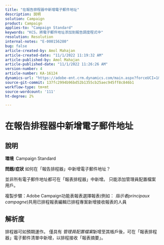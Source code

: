 ```yaml
---
title: "在報告排程器中新增電子郵件地址"
description: 說明
solution: Campaign
product: Campaign
applies-to: "Campaign Standard"
keywords: "KCS，將電子郵件地址添加到報告調度程式中"
resolution: Resolution
internal-notes: "E-000156280"
bug: false
article-created-by: Amol Mahajan
article-created-date: "11/1/2022 11:19:32 AM"
article-published-by: Amol Mahajan
article-published-date: "11/1/2022 11:26:26 AM"
version-number: 4
article-number: KA-16124
dynamics-url: "https://adobe-ent.crm.dynamics.com/main.aspx?forceUCI=1&pagetype=entityrecord&etn=knowledgearticle&id=3863ba0a-d759-ed11-9561-6045bd006f95"
source-git-commit: 137fc2994b96bd52b1355cb25aec945ff8c846b1
workflow-type: tm+mt
source-wordcount: '111'
ht-degree: 2%

---
```


# 在報告排程器中新增電子郵件地址

## 說明

<b>環境 </b>
Campaign Standard


<b>問題/症狀</b>
如何在「報告排程器」中新增電子郵件地址？

並非所有電子郵件地址都可在「報表排程器」中新增。 只能添加管理員配置檔案用戶。

複製步驟：Adobe Campaign功能表報表選擇報表(例如： *指示者principaux campagne*)共用已排程報表編輯已排程專案新增接收報表的人員


## 解析度


排程器可如預期運作。 僅具有 *管理員配置檔案*&#x200B;新增至其帳戶後，可在「報表排程器」電子郵件清單中新增，以排程接收「報表摘要」。




